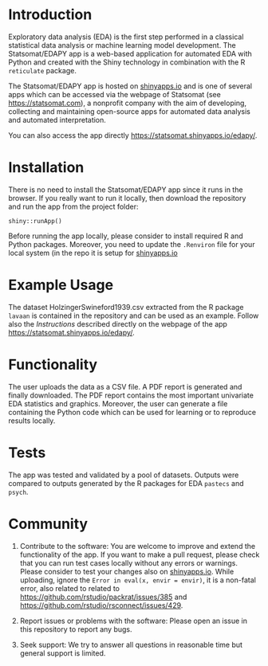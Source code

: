 # Introduction
Exploratory data analysis (EDA) is the first step performed in a classical statistical data analysis or machine learning model development. 
The Statsomat/EDAPY app is a web-based application for automated EDA with Python and created with the Shiny technology in combination with the 
R `reticulate` package. 

The Statsomat/EDAPY app is hosted on [shinyapps.io](https://www.shinyapps.io/) and 
is one of several apps which can be accessed via the webpage of Statsomat (see https://statsomat.com), 
a nonprofit company with the aim of developing, collecting and maintaining open-source apps for automated data analysis and
automated interpretation. 

You can also access the app directly  https://statsomat.shinyapps.io/edapy/. 

# Installation 
There is no need to install the Statsomat/EDAPY app since it runs in the browser. If you really want to run it locally, 
then download the repository and run the app from the project folder: 

```
shiny::runApp()
```

Before running the app locally, please consider to install required R and Python packages. Moreover, you need to update the `.Renviron` file for your local system (in the repo it is setup for [shinyapps.io](https://www.shinyapps.io/)

# Example Usage
The dataset HolzingerSwineford1939.csv extracted from the R package `lavaan` is contained in the repository and can be used as an example. 
Follow also the *Instructions* described directly on the webpage of the app https://statsomat.shinyapps.io/edapy/. 


# Functionality
The user uploads the data as a CSV file. A PDF report is generated and finally downloaded. The PDF report contains 
the most important univariate EDA statistics and graphics. Moreover, the user can generate a file containing the Python code which can be used for learning or 
to reproduce results locally.


# Tests 
The app was tested and validated by a pool of datasets. Outputs were compared to outputs generated by the R packages for EDA `pastecs` and `psych`.  


# Community 
1) Contribute to the software:
You are welcome to improve and extend the functionality of the app. If you want to make a pull request, please check that you can run test cases locally without any errors or warnings. 
Please consider to test your changes also on [shinyapps.io](https://www.shinyapps.io/). 
While uploading, ignore the `Error in eval(x, envir = envir)`, it is a non-fatal error, 
also related to related to https://github.com/rstudio/packrat/issues/385 and https://github.com/rstudio/rsconnect/issues/429.  

2) Report issues or problems with the software:
Please open an issue in this repository to report any bugs. 

3) Seek support:
We try to answer all questions in reasonable time  but general support is limited. 

